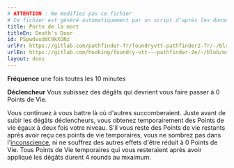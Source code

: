 ```yaml
---
# ATTENTION : Ne modifiez pas ce fichier
# Ce fichier est généré automatiquement par un script d'après les données du module Foundry VTT officiel et de sa traduction
title: Porte de la mort
titleEn: Death's Door
id: PSpwdvuddC9kXONz
urlFr: https://gitlab.com/pathfinder-fr/foundryvtt-pathfinder2-fr/-/blob/master/data/feats/PSpwdvuddC9kXONz.htm
urlEn: https://gitlab.com/hooking/foundry-vtt---pathfinder-2e/-/blob/master/packs/data/feats.db/death-s-door.json
layout: dons
---
```

**Fréquence** une fois toutes les 10 minutes

**Déclencheur** Vous subissez des dégâts qui devrient vous faire passer à 0 Points de Vie.

Vous continuez à vous battre là où d'autres succomberaient. Juste avant de subir les dégâts déclencheurs, vous obtenez temporairement des Points de vie égaux à deux fois votre niveau. S'il vous reste des Points de vie restants après avoir reçu ces points de vie temporaires, vous ne sombrez pas dans l'[inconscience](../conditions/inconscient.md), ni ne souffrez des autres effets d'être réduit à 0 Points de Vie. Tous Points de Vie temporaires qui vous resteraient après avoir appliqué les dégâts durent 4 rounds au mxaimum.
